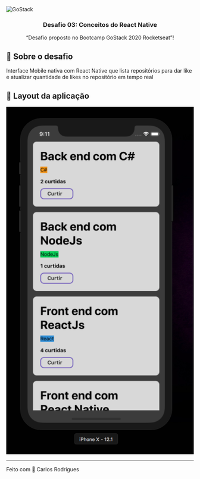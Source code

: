 <img alt="GoStack" src="https://storage.googleapis.com/golden-wind/bootcamp-gostack/header-desafios.png" />

<h3 align="center">
  Desafio 03: Conceitos do React Native
</h3>

<p align="center">“Desafio proposto no Bootcamp GoStack 2020 Rocketseat”!</blockquote>

## :rocket: Sobre o desafio

Interface Mobile nativa com React Native que lista repositórios para dar like e atualizar quantidade de likes no repositório em tempo real

## 💅 Layout da aplicação

<img src="./iphone_photo.png">

---

Feito com 💜 Carlos Rodrigues
